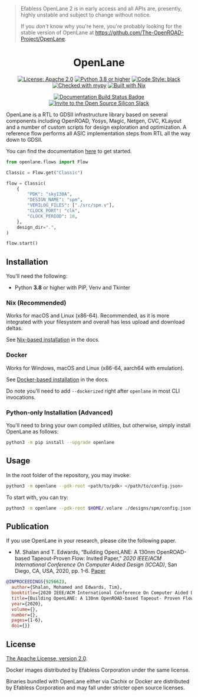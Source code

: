> Efabless OpenLane 2 is in early access and all APIs are, presently, highly unstable and subject to change without notice.
>
> If you *don't* know why you're here, you're probably looking for the stable version of OpenLane at https://github.com/The-OpenROAD-Project/OpenLane.

<h1 align="center">OpenLane</h1>
<p align="center">
    <a href="https://opensource.org/licenses/Apache-2.0"><img src="https://img.shields.io/badge/License-Apache%202.0-blue.svg" alt="License: Apache 2.0"/></a>
    <a href="https://www.python.org"><img src="https://img.shields.io/badge/Python-3.8-3776AB.svg?style=flat&logo=python&logoColor=white" alt="Python 3.8 or higher" /></a>
    <a href="https://github.com/psf/black"><img src="https://img.shields.io/badge/code%20style-black-000000.svg" alt="Code Style: black"/></a>
    <a href="https://mypy-lang.org/"><img src="https://www.mypy-lang.org/static/mypy_badge.svg" alt="Checked with mypy"/></a>
    <a href="https://nixos.org/"><img src="https://img.shields.io/static/v1?logo=nixos&logoColor=white&label=&message=Built%20with%20Nix&color=41439a" alt="Built with Nix"/></a>
</p>
<p align="center">
    <a href="https://openlane2.readthedocs.io/"><img src="https://readthedocs.org/projects/openlane2/badge/?version=latest" alt="Documentation Build Status Badge"/></a>
    <a href="https://invite.skywater.tools"><img src="https://img.shields.io/badge/Community-Open%20Source%20Silicon%20Slack-ff69b4?logo=slack" alt="Invite to the Open Source Silicon Slack"/></a>
</p>

OpenLane is a RTL to GDSII infrastructure library based on several components including OpenROAD, Yosys, Magic, Netgen, CVC, KLayout and a number of custom scripts for design exploration and optimization. A reference flow performs all ASIC implementation steps from RTL all the way down to GDSII.

You can find the documentation [here](https://openlane2.readthedocs.io/en/latest/getting_started/) to get started.

```python
from openlane.flows import Flow

Classic = Flow.get("Classic")

flow = Classic(
    {
        "PDK": "sky130A",
        "DESIGN_NAME": "spm",
        "VERILOG_FILES": ["./src/spm.v"],
        "CLOCK_PORT": "clk",
        "CLOCK_PERIOD": 10,
    },
    design_dir=".",
)

flow.start()
```


## Installation
You'll need the following:
* Python **3.8** or higher with PIP, Venv and Tkinter

### Nix (Recommended)
Works for macOS and Linux (x86-64). Recommended, as it is more integrated with your filesystem and overall has less upload and download deltas.

See [Nix-based installation](https://openlane2.readthedocs.io/en/latest/getting_started/nix_installation/index.html) in the docs.

### Docker
Works for Windows, macOS and Linux (x86-64, aarch64 with emulation).

See [Docker-based installation](https://openlane2.readthedocs.io/en/latest/getting_started/docker_installation/index.html) in the docs.

Do note you'll need to add `--dockerized` right after `openlane` in most CLI invocations.

### Python-only Installation (Advanced)
You'll need to bring your own compiled utilities, but otherwise, simply install OpenLane as follows:

```sh
python3 -m pip install --upgrade openlane
```

## Usage
In the root folder of the repository, you may invoke:

```sh
python3 -m openlane --pdk-root <path/to/pdk> </path/to/config.json>
```

To start with, you can try:

```sh
python3 -m openlane --pdk-root $HOME/.volare ./designs/spm/config.json
```

## Publication
If you use OpenLane in your research, please cite the following paper.

* M. Shalan and T. Edwards, “Building OpenLANE: A 130nm OpenROAD-based Tapeout-Proven Flow: Invited Paper,” *2020 IEEE/ACM International Conference On Computer Aided Design (ICCAD)*, San Diego, CA, USA, 2020, pp. 1-6. [Paper](https://ieeexplore.ieee.org/document/9256623)

```bibtex
@INPROCEEDINGS{9256623,
  author={Shalan, Mohamed and Edwards, Tim},
  booktitle={2020 IEEE/ACM International Conference On Computer Aided Design (ICCAD)}, 
  title={Building OpenLANE: A 130nm OpenROAD-based Tapeout- Proven Flow : Invited Paper}, 
  year={2020},
  volume={},
  number={},
  pages={1-6},
  doi={}}
```

## License
[The Apache License, version 2.0](https://www.apache.org/licenses/LICENSE-2.0.txt).

Docker images distributed by Efabless Corporation under the same license.

Binaries bundled with OpenLane either via Cachix or Docker are distributed by
Efabless Corporation and may fall under stricter open source licenses.
